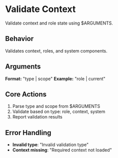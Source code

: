 # Validate Context

Validate context and role state using $ARGUMENTS.

## Behavior

Validates context, roles, and system components.

## Arguments

**Format:** "type | scope"
**Example:** "role | current"

## Core Actions

1. Parse type and scope from $ARGUMENTS
2. Validate based on type: role, context, system
3. Report validation results

## Error Handling

- **Invalid type**: "Invalid validation type"
- **Context missing**: "Required context not loaded"